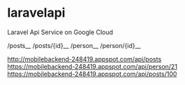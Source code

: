 # laravelapi
Laravel Api Service on Google Cloud

/posts__
/posts/{id}__
/person__
/person/{id}__


http://mobilebackend-248419.appspot.com/api/posts
https://mobilebackend-248419.appspot.com/api/person/21
https://mobilebackend-248419.appspot.com/api/posts/100

